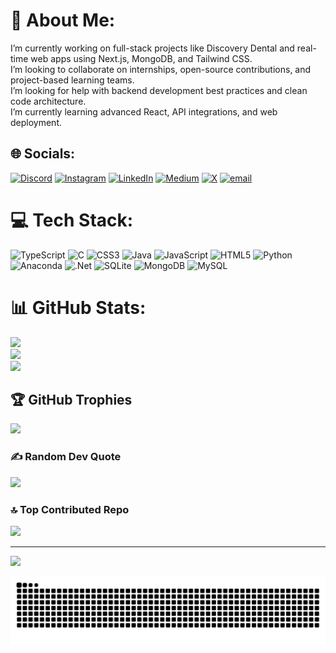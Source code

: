 # 💫 About Me:      
 I’m currently working on full-stack projects like Discovery Dental and real-time web apps using Next.js, MongoDB, and Tailwind CSS.<br> I’m looking to collaborate on internships, open-source contributions, and project-based learning teams.<br> I’m looking for help with backend development best practices and clean code architecture.<br>I’m currently learning advanced React, API integrations, and web deployment.
     
      
## 🌐 Socials: 
[![Discord](https://img.shields.io/badge/Discord-%237289DA.svg?logo=discord&logoColor=white)](https://discord.gg/@mukx1935) [![Instagram](https://img.shields.io/badge/Instagram-%23E4405F.svg?logo=Instagram&logoColor=white)](https://instagram.com/_mukth.a) [![LinkedIn](https://img.shields.io/badge/LinkedIn-%230077B5.svg?logo=linkedin&logoColor=white)](https://linkedin.com/in/muktha-suvarna12) [![Medium](https://img.shields.io/badge/Medium-12100E?logo=medium&logoColor=white)](https://medium.com/@@mukthas701) [![X](https://img.shields.io/badge/X-black.svg?logo=X&logoColor=white)](https://x.com/@mukx251427) [![email](https://img.shields.io/badge/Email-D14836?logo=gmail&logoColor=white)](mailto:mukthas701@gmail.com) 

# 💻 Tech Stack:
![TypeScript](https://img.shields.io/badge/typescript-%23007ACC.svg?style=flat-square&logo=typescript&logoColor=white) ![C](https://img.shields.io/badge/c-%2300599C.svg?style=flat-square&logo=c&logoColor=white) ![CSS3](https://img.shields.io/badge/css3-%231572B6.svg?style=flat-square&logo=css3&logoColor=white) ![Java](https://img.shields.io/badge/java-%23ED8B00.svg?style=flat-square&logo=openjdk&logoColor=white) ![JavaScript](https://img.shields.io/badge/javascript-%23323330.svg?style=flat-square&logo=javascript&logoColor=%23F7DF1E) ![HTML5](https://img.shields.io/badge/html5-%23E34F26.svg?style=flat-square&logo=html5&logoColor=white) ![Python](https://img.shields.io/badge/python-3670A0?style=flat-square&logo=python&logoColor=ffdd54) ![Anaconda](https://img.shields.io/badge/Anaconda-%2344A833.svg?style=flat-square&logo=anaconda&logoColor=white) ![.Net](https://img.shields.io/badge/.NET-5C2D91?style=flat-square&logo=.net&logoColor=white) ![SQLite](https://img.shields.io/badge/sqlite-%2307405e.svg?style=flat-square&logo=sqlite&logoColor=white) ![MongoDB](https://img.shields.io/badge/MongoDB-%234ea94b.svg?style=flat-square&logo=mongodb&logoColor=white) ![MySQL](https://img.shields.io/badge/mysql-4479A1.svg?style=flat-square&logo=mysql&logoColor=white)
# 📊 GitHub Stats: 
![](https://github-readme-stats.vercel.app/api?username=Smuktha&theme=tokyonight&hide_border=false&include_all_commits=true&count_private=true)<br/>
![](https://nirzak-streak-stats.vercel.app/?user=Smuktha&theme=tokyonight&hide_border=false)<br/>
![](https://github-readme-stats.vercel.app/api/top-langs/?username=Smuktha&theme=tokyonight&hide_border=false&include_all_commits=true&count_private=true&layout=compact)

## 🏆 GitHub Trophies
![](https://github-profile-trophy.vercel.app/?username=Smuktha&theme=tokyonight&no-frame=false&no-bg=true&margin-w=4)

### ✍️ Random Dev Quote
![](https://quotes-github-readme.vercel.app/api?type=horizontal&theme=radical)

### 🔝 Top Contributed Repo
![](https://github-contributor-stats.vercel.app/api?username=Smuktha&limit=5&theme=dark&combine_all_yearly_contributions=true)

---
[![](https://visitcount.itsvg.in/api?id=Smuktha&icon=0&color=2)](https://visitcount.itsvg.in)

<!-- Proudly created with GPRM ( https://gprm.itsvg.in ) -->
<picture>
  <source media="(prefers-color-scheme: dark)" srcset="https://raw.githubusercontent.com/Smuktha/Smuktha/output/github-contribution-grid-snake-dark.svg">
  <source media="(prefers-color-scheme: light)" srcset="https://raw.githubusercontent.com/Smuktha/Smuktha/output/github-contribution-grid-snake.svg">
  <img alt="github contribution grid snake animation" src="https://raw.githubusercontent.com/Smuktha/Smuktha/output/github-contribution-grid-snake.svg">
</picture>

